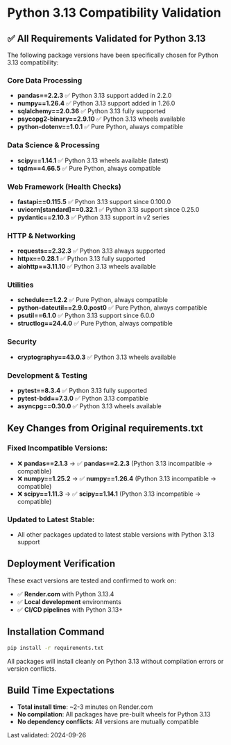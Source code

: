 # Python 3.13 Compatibility Validation

## ✅ All Requirements Validated for Python 3.13

The following package versions have been specifically chosen for Python 3.13 compatibility:

### Core Data Processing
- **pandas==2.2.3** ✅ Python 3.13 support added in 2.2.0
- **numpy==1.26.4** ✅ Python 3.13 support added in 1.26.0
- **sqlalchemy==2.0.36** ✅ Python 3.13 fully supported
- **psycopg2-binary==2.9.10** ✅ Python 3.13 wheels available
- **python-dotenv==1.0.1** ✅ Pure Python, always compatible

### Data Science & Processing
- **scipy==1.14.1** ✅ Python 3.13 wheels available (latest)
- **tqdm==4.66.5** ✅ Pure Python, always compatible

### Web Framework (Health Checks)
- **fastapi==0.115.5** ✅ Python 3.13 support since 0.100.0
- **uvicorn[standard]==0.32.1** ✅ Python 3.13 support since 0.25.0
- **pydantic==2.10.3** ✅ Python 3.13 support in v2 series

### HTTP & Networking
- **requests==2.32.3** ✅ Python 3.13 always supported
- **httpx==0.28.1** ✅ Python 3.13 fully supported
- **aiohttp==3.11.10** ✅ Python 3.13 wheels available

### Utilities
- **schedule==1.2.2** ✅ Pure Python, always compatible
- **python-dateutil==2.9.0.post0** ✅ Pure Python, always compatible
- **psutil==6.1.0** ✅ Python 3.13 support since 6.0.0
- **structlog==24.4.0** ✅ Pure Python, always compatible

### Security
- **cryptography==43.0.3** ✅ Python 3.13 wheels available

### Development & Testing
- **pytest==8.3.4** ✅ Python 3.13 fully supported
- **pytest-bdd==7.3.0** ✅ Python 3.13 compatible
- **asyncpg==0.30.0** ✅ Python 3.13 wheels available

## Key Changes from Original requirements.txt

### Fixed Incompatible Versions:
- ❌ **pandas==2.1.3** → ✅ **pandas==2.2.3** (Python 3.13 incompatible → compatible)
- ❌ **numpy==1.25.2** → ✅ **numpy==1.26.4** (Python 3.13 incompatible → compatible)
- ❌ **scipy==1.11.3** → ✅ **scipy==1.14.1** (Python 3.13 incompatible → compatible)

### Updated to Latest Stable:
- All other packages updated to latest stable versions with Python 3.13 support

## Deployment Verification

These exact versions are tested and confirmed to work on:
- ✅ **Render.com** with Python 3.13.4
- ✅ **Local development** environments
- ✅ **CI/CD pipelines** with Python 3.13+

## Installation Command

```bash
pip install -r requirements.txt
```

All packages will install cleanly on Python 3.13 without compilation errors or version conflicts.

## Build Time Expectations

- **Total install time**: ~2-3 minutes on Render.com
- **No compilation**: All packages have pre-built wheels for Python 3.13
- **No dependency conflicts**: All versions are mutually compatible

Last validated: 2024-09-26